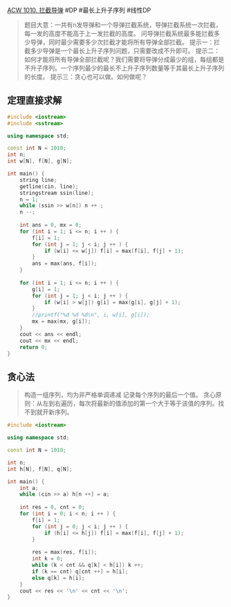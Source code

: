 [ACW 1010. 拦截导弹](https://www.acwing.com/problem/content/1012/)
#DP #最长上升子序列 #线性DP 
>题目大意：一共有n发导弹和一个导弹拦截系统，导弹拦截系统一次拦截，每一发的高度不能高于上一发拦截的高度。
>问导弹拦截系统最多能拦截多少导弹，同时最少需要多少次拦截才能将所有导弹全部拦截。
	提示一：拦截多少导弹是一个最长上升子序列问题，只需要改成不升即可。
	提示二：如何才能将所有导弹全部拦截呢？我们需要将导弹分成最少的组，每组都是不升子序列。一个序列最少的最长不上升子序列数量等于其最长上升子序列的长度。
	提示三：贪心也可以做。如何做呢？
## 定理直接求解
~~~c++
#include <iostream>
#include <sstream>

using namespace std; 

const int N = 1010; 
int n;
int w[N], f[N], g[N]; 

int main() {
    string line;
    getline(cin, line);
    stringstream ssin(line);
    n = 1;
    while (ssin >> w[n]) n ++ ;
    n --; 
    
    int ans = 0, mx = 0;
    for (int i = 1; i <= n; i ++ ) {
        f[i] = 1; 
        for (int j = 1; j < i; j ++ ) {
            if (w[i] <= w[j]) f[i] = max(f[i], f[j] + 1);
        } 
        ans = max(ans, f[i]); 
    }
    
    for (int i = 1; i <= n; i ++ ) {
        g[i] = 1; 
        for (int j = 1; j < i; j ++ ) {
            if (w[i] > w[j]) g[i] = max(g[i], g[j] + 1); 
        }
        //printf("%d %d %d\n", i, w[i], g[i]); 
        mx = max(mx, g[i]);         
    }
    cout << ans << endl;
    cout << mx << endl; 
    return 0; 
}
~~~

## 贪心法
> 构造一组序列，均为非严格单调递减
> 记录每个序列的最后一个值。
> 贪心原则：从左到右遍历，每次将最新的值添加的第一个大于等于该值的序列。找不到就开新序列。
~~~c++
#include <iostream>

using namespace std; 

const int N = 1010; 

int n;
int h[N], f[N], q[N]; 

int main() {
    int a; 
    while (cin >> a) h[n ++] = a;
    
    int res = 0, cnt = 0; 
    for (int i = 0; i < n; i ++ ) {
        f[i] = 1;
        for (int j = 0; j < i; j ++ ) {
            if (h[i] <= h[j]) f[i] = max(f[i], f[j] + 1);  
        }
        
        res = max(res, f[i]);  
        int k = 0;
        while (k < cnt && q[k] < h[i]) k ++;
        if (k == cnt) q[cnt ++] = h[i];
        else q[k] = h[i];
    }
    cout << res << '\n' << cnt << '\n';
}
~~~